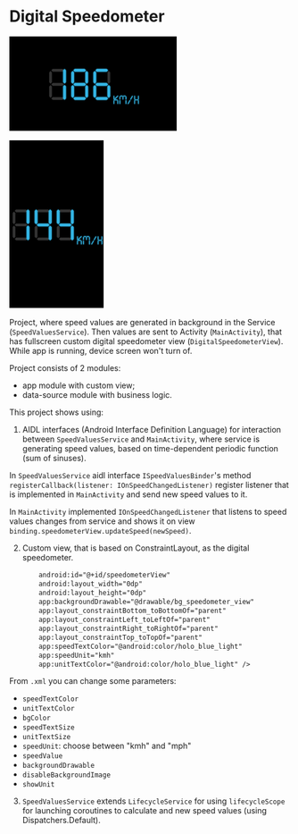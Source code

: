 # Digital Speedometer

[<img src="./readmepics/app_screen_landscape.png" width="300" />](./readmepics/app_screen_landscape.png)

[<img src="./readmepics/app_screen_portrait.png" height="300"/>](./readmepics/app_screen_portrait.png)

Project, where speed values are generated in background in the Service (`SpeedValuesService`). Then values are sent to Activity (`MainActivity`), that has fullscreen custom digital speedometer view (`DigitalSpeedometerView`).
While app is running, device screen won't turn of.

Project consists of 2 modules:
- app module with custom view;
- data-source module with business logic.


This project shows using:
1. AIDL interfaces (Android Interface Definition Language) for interaction between `SpeedValuesService` and `MainActivity`, where service is generating speed values, based on time-dependent periodic function (sum of sinuses).

In `SpeedValuesService` aidl interface `ISpeedValuesBinder`'s method ` registerCallback(listener: IOnSpeedChangedListener)` register listener that is implemented in `MainActivity` and send new speed values to it.

In `MainActivity` implemented `IOnSpeedChangedListener` that listens to speed values changes from service and shows it on view `binding.speedometerView.updateSpeed(newSpeed)`.

2. Custom view, that is based on ConstraintLayout, as the digital speedometer.
    ```<com.melkonian.digitalspeedometer.DigitalSpeedometerView
        android:id="@+id/speedometerView"
        android:layout_width="0dp"
        android:layout_height="0dp"
        app:backgroundDrawable="@drawable/bg_speedometer_view"
        app:layout_constraintBottom_toBottomOf="parent"
        app:layout_constraintLeft_toLeftOf="parent"
        app:layout_constraintRight_toRightOf="parent"
        app:layout_constraintTop_toTopOf="parent"
        app:speedTextColor="@android:color/holo_blue_light"
        app:speedUnit="kmh"
        app:unitTextColor="@android:color/holo_blue_light" />

From `.xml` you can change some parameters:
- `speedTextColor`
- `unitTextColor`
- `bgColor`
- `speedTextSize`
- `unitTextSize`
- `speedUnit`: choose between "kmh" and "mph"
- `speedValue`
- `backgroundDrawable`
- `disableBackgroundImage`
- `showUnit`

3. `SpeedValuesService` extends `LifecycleService` for using `lifecycleScope` for launching coroutines to calculate and new speed values (using Dispatchers.Default).
